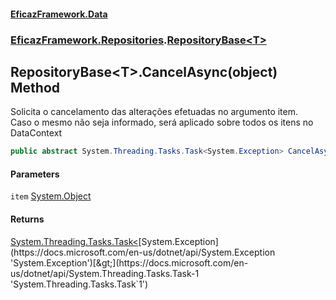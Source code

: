 #### [EficazFramework.Data](EficazFrameworkData.md 'EficazFramework Data')
### [EficazFramework.Repositories](EficazFrameworkData.md#EficazFramework_Repositories 'EficazFramework.Repositories').[RepositoryBase&lt;T&gt;](RepositoryBase_T_.md 'EficazFramework.Repositories.RepositoryBase&lt;T&gt;')
## RepositoryBase&lt;T&gt;.CancelAsync(object) Method
Solicita o cancelamento das alterações efetuadas no argumento item.  
Caso o mesmo não seja informado, será aplicado sobre todos os itens no DataContext  
```csharp
public abstract System.Threading.Tasks.Task<System.Exception> CancelAsync(object item);
```
#### Parameters
<a name='EficazFramework_Repositories_RepositoryBase_T__CancelAsync(object)_item'></a>
`item` [System.Object](https://docs.microsoft.com/en-us/dotnet/api/System.Object 'System.Object')  
  
#### Returns
[System.Threading.Tasks.Task&lt;](https://docs.microsoft.com/en-us/dotnet/api/System.Threading.Tasks.Task-1 'System.Threading.Tasks.Task`1')[System.Exception](https://docs.microsoft.com/en-us/dotnet/api/System.Exception 'System.Exception')[&gt;](https://docs.microsoft.com/en-us/dotnet/api/System.Threading.Tasks.Task-1 'System.Threading.Tasks.Task`1')  
